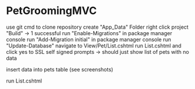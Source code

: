 # PetGroomingMVC

use git cmd to clone repository
create "App_Data" Folder
right click project "Build" -> 1 successful
run "Enable-Migrations" in package manager console
run "Add-Migration initial" in package manager console
run "Update-Database"
navigate to View/Pet/List.cshtml
run List.cshtml and click yes to SSL self signed prompts
-> should just show list of pets with no data

insert data into pets table (see screenshots)

run List.cshtml
